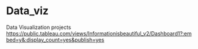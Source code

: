 # Data_viz
Data Visualization projects
https://public.tableau.com/views/Informationisbeautiful_v2/Dashboard1?:embed=y&:display_count=yes&publish=yes
